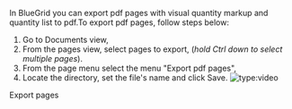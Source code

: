 In BlueGrid you can export pdf pages with visual quantity markup and quantity list to pdf.To export pdf pages, follow steps below:

1. Go to Documents view, 
2. From the pages view, select pages to export, (*hold Ctrl down to select multiple pages*).
3. From the page menu select the menu "Export pdf pages", 
4. Locate the directory, set the file's name and click Save.
![type:video](https://www.youtube.com/embed/1TkAnGGe9sk)
<figcaption>Export pages</figcaption>